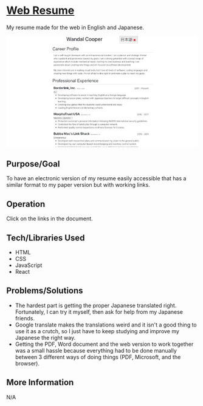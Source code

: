 # [Web Resume](https://wmcooper2/web-resume)
My resume made for the web in English and Japanese.

![Screenshot](screenshot.jpg)

## Purpose/Goal
To have an electronic version of my resume easily accessible that has a similar format to my paper version but with working links.

## Operation
Click on the links in the document.

## Tech/Libraries Used
* HTML
* CSS
* JavaScript
* React

## Problems/Solutions
* The hardest part is getting the proper Japanese translated right. Fortunately, I can try it myself, then ask for help from my Japanese friends.
* Google translate makes the translations weird and it isn't a good thing to use it as a crutch, so I just have to keep studying and improve my Japanese the right way.
* Getting the PDF, Word document and the web version to work together was a small hassle because everything had to be done manually between 3 different ways of doing things (PDF, Microsoft, and the browser).

## More Information
N/A
